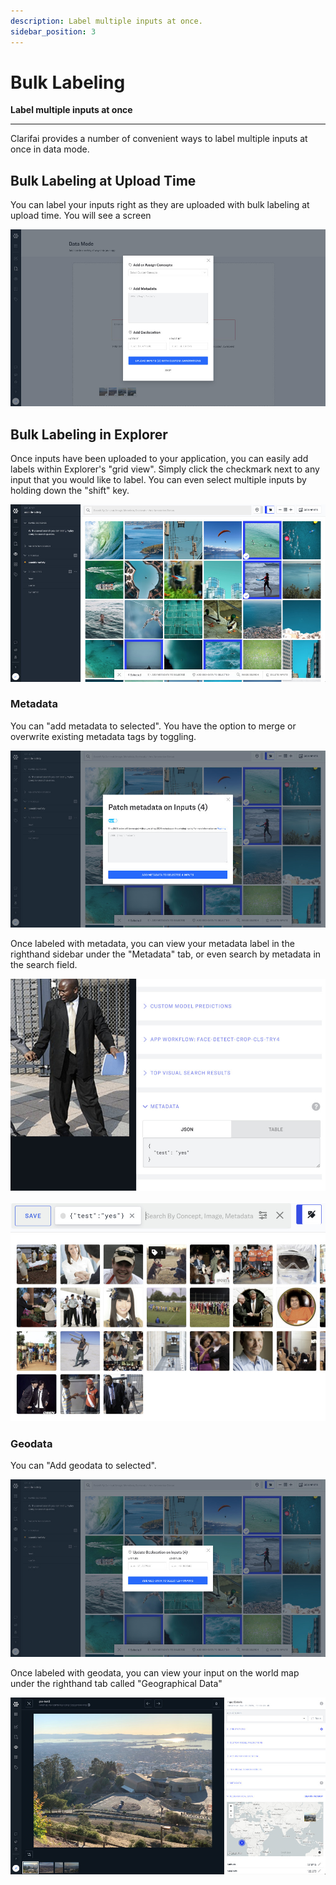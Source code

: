 ```yaml
---
description: Label multiple inputs at once.
sidebar_position: 3
---
```


# Bulk Labeling

**Label multiple inputs at once**
<hr />

Clarifai provides a number of convenient ways to label multiple inputs at once in data mode.

## Bulk Labeling at Upload Time

You can label your inputs right as they are uploaded with bulk labeling at upload time. You will see a screen

![Bulk Labeling Inputs](/img/bulkLabelonUpload.jpg)

## Bulk Labeling in Explorer

Once inputs have been uploaded to your application, you can easily add labels within Explorer's "grid view". Simply click the checkmark next to any input that you would like to label. You can even select multiple inputs by holding down the "shift" key.

![select multiple inputs](/img/selectMultipleInputs.jpg)

### Metadata

You can "add metadata to selected". You have the option to merge or overwrite existing metadata tags by toggling.

![patch metadata](/img/patchMetadataGridView.jpg)

Once labeled with metadata, you can view your metadata label in the righthand sidebar under the "Metadata" tab, or even search by metadata in the search field.

![metadata tab](/img/metadataTab.jpg)

![metadata search](/img/metadataSearch.jpg)

### Geodata

You can "Add geodata to selected".

![patch geodata](/img/patchGeoDataGridview.jpg)

Once labeled with geodata, you can view your input on the world map under the righthand tab called "Geographical Data"

![geodata tab](/img/geoDataTab.jpg)

